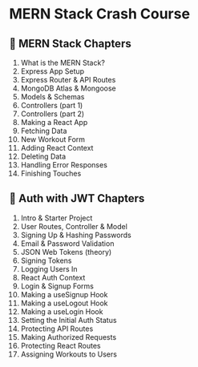 # MERN Stack Crash Course

## 📖 MERN Stack Chapters

1. What is the MERN Stack?
1. Express App Setup
1. Express Router & API Routes
1. MongoDB Atlas & Mongoose
1. Models & Schemas
1. Controllers (part 1)
1. Controllers (part 2)
1. Making a React App
1. Fetching Data
1. New Workout Form
1. Adding React Context
1. Deleting Data
1. Handling Error Responses
1. Finishing Touches

## 📖 Auth with JWT Chapters

1. Intro & Starter Project
1. User Routes, Controller & Model
1. Signing Up & Hashing Passwords
1. Email & Password Validation
1. JSON Web Tokens (theory)
1. Signing Tokens
1. Logging Users In
1. React Auth Context
1. Login & Signup Forms
1. Making a useSignup Hook
1. Making a useLogout Hook
1. Making a useLogin Hook
1. Setting the Initial Auth Status
1. Protecting API Routes
1. Making Authorized Requests
1. Protecting React Routes
1. Assigning Workouts to Users
